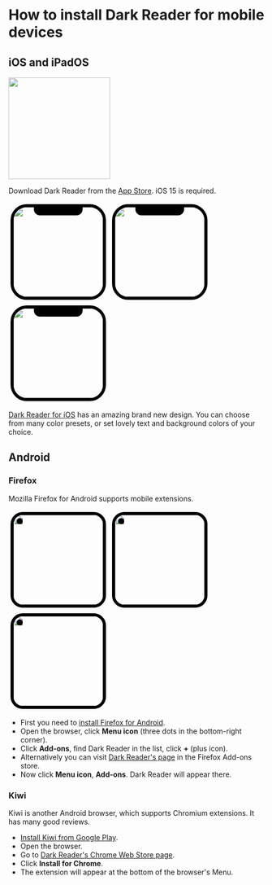 # How to install Dark Reader for mobile devices

## iOS and iPadOS

<a href="https://apps.apple.com/us/app/dark-reader-for-safari/id1438243180?platform=iphone" target="_blank"
    rel="noopener" data-s="drios-tips-badge">
    <img src="/images/app-store-badge.svg" width="200">
</a>

Download Dark Reader from the <a href="https://apps.apple.com/us/app/dark-reader-for-safari/id1438243180?platform=iphone" data-s="drios-tips-mobile">App Store</a>.
iOS 15 is required.

<div>
    <span class="blog-mobile-ios-scr">
        <img src="/images/dr-ios-1.png">
    </span>
    <span class="blog-mobile-ios-scr">
        <img src="/images/dr-ios-2.png">
    </span>
    <span class="blog-mobile-ios-scr">
        <img src="/images/dr-ios-3.png">
    </span>
</div>
<style>
    .blog-mobile-ios-scr {
        border: 0.375rem solid black;
        border-radius: 2rem;
        box-shadow: 0 0 0 0.0625rem var(--color-hover);
        display: inline-block;
        margin: 0.25rem;
        overflow: hidden;
        position: relative;
    }
    .blog-mobile-ios-scr::after {
        background-color: black;
        border-bottom-left-radius: 0.75rem;
        border-bottom-right-radius: 0.75rem;
        content: "";
        display: inline-block;
        height: 1rem;
        left: 22.5%;
        position: absolute;
        top: 0;
        width: 55%;
    }
    .blog-mobile-ios-scr img {
        width: 11rem;
    }
    .blog-mobile-app-link {
        color: var(--color-highlight);
        font-weight: bold;
    }
</style>

<a href="https://apps.apple.com/us/app/dark-reader-for-safari/id1438243180?platform=iphone" data-s="drios-tips-mobile">Dark Reader for iOS</a>
has an amazing brand new design.
You can choose from many color presets, or set lovely text and background colors of your choice.

## Android

### Firefox

Mozilla Firefox for Android supports mobile extensions.

<div>
    <span class="blog-mobile-android-scr">
        <img src="/images/dr-ff-android-1.png">
    </span>
    <span class="blog-mobile-android-scr">
        <img src="/images/dr-ff-android-2.png">
    </span>
    <span class="blog-mobile-android-scr">
        <img src="/images/dr-ff-android-3.webp">
    </span>
</div>
<style>
    .blog-mobile-android-scr {
        border: 0.375rem solid black;
        border-radius: 1.5rem;
        box-shadow: 0 0 0 0.0625rem var(--color-hover);
        display: inline-block;
        margin: 0.25rem;
        overflow: hidden;
        position: relative;
    }
    .blog-mobile-android-scr::after {
        background-color: black;
        border-radius: 50%;
        content: "";
        display: inline-block;
        height: 0.75rem;
        left: 0.375rem;
        position: absolute;
        top: 0.375rem;
        width: 0.75rem;
    }
    .blog-mobile-android-scr img {
        width: 11rem;
    }
</style>

- First you need to [install Firefox for Android](https://play.google.com/store/apps/details?id=org.mozilla.firefox).
- Open the browser, click **Menu icon** (three dots in the bottom-right corner).
- Click **Add-ons**, find Dark Reader in the list, click **+** (plus icon).
- Alternatively you can visit [Dark Reader's page](https://addons.mozilla.org/en-US/firefox/addon/darkreader/) in the Firefox Add-ons store.
- Now click **Menu icon**, **Add-ons**. Dark Reader will appear there.

### Kiwi

Kiwi is another Android browser, which supports Chromium extensions. It has many good reviews.

- [Install Kiwi from Google Play](https://play.google.com/store/apps/details?id=com.kiwibrowser.browser).
- Open the browser.
- Go to [Dark Reader's Chrome Web Store page](https://chrome.google.com/webstore/detail/dark-reader/eimadpbcbfnmbkopoojfekhnkhdbieeh).
- Click **Install for Chrome**.
- The extension will appear at the bottom of the browser's Menu.

<style>
    darkreader-ios-static,
    darkreader-ios-side {
        display: none;
    }
</style>
